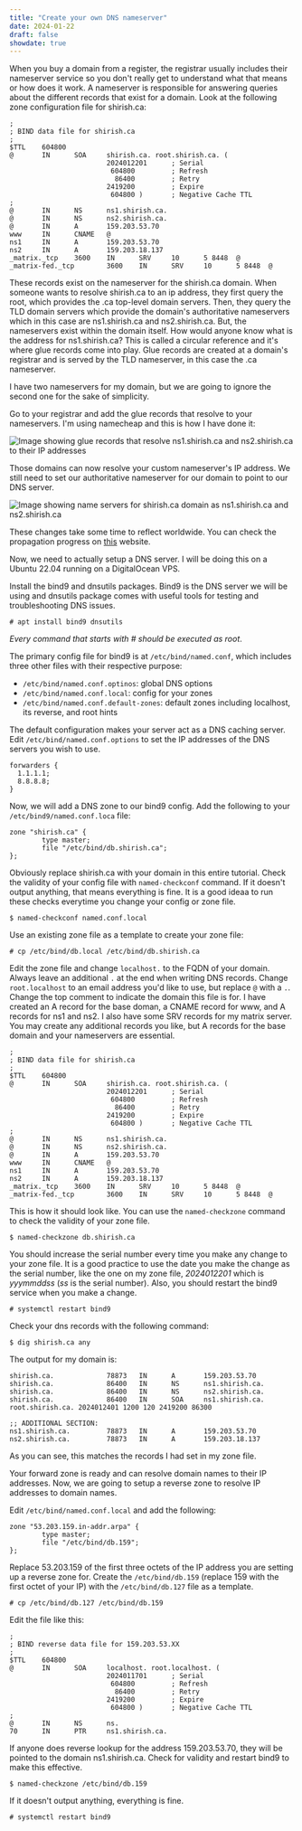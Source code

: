 ```yaml
---
title: "Create your own DNS nameserver"
date: 2024-01-22
draft: false
showdate: true
---
```


When you buy a domain from a register, the registrar usually includes their nameserver service so you don't really get to understand what that means or how does it work. A nameserver is responsible for answering queries about the different records that exist for a domain. Look at the following zone configuration file for shirish.ca:

```
;
; BIND data file for shirish.ca
;
$TTL    604800
@       IN      SOA     shirish.ca. root.shirish.ca. (
                        2024012201      ; Serial
                         604800         ; Refresh
                          86400         ; Retry
                        2419200         ; Expire
                         604800 )       ; Negative Cache TTL
;
@       IN      NS      ns1.shirish.ca.
@       IN      NS      ns2.shirish.ca.
@       IN      A       159.203.53.70
www     IN      CNAME   @
ns1     IN      A       159.203.53.70
ns2     IN      A       159.203.18.137
_matrix._tcp    3600    IN      SRV     10      5 8448  @
_matrix-fed._tcp        3600    IN      SRV     10      5 8448  @

```

These records exist on the nameserver for the shirish.ca domain. When someone wants to resolve shirish.ca to an ip address, they first query the root, which provides the .ca top-level domain servers. Then, they query the TLD domain servers which provide the domain's authoritative nameservers which in this case are ns1.shirish.ca and ns2.shirish.ca.  But, the nameservers exist within the domain itself. How would anyone know what is the address for ns1.shirish.ca? This is called a circular reference and it's where glue records come into play. Glue records are created at a domain's registrar and is served by the TLD nameserver, in this case the .ca nameserver.

I have two nameservers for my domain, but we are going to ignore the second one for the sake of simplicity.

Go to your registrar and add the glue records that resolve to your nameservers. I'm using namecheap and this is how I have done it:

![Image showing glue records that resolve ns1.shirish.ca and ns2.shirish.ca to their IP addresses](/images/nameserver-1.png)

Those domains can now resolve your custom nameserver's IP address. We still need to set our authoritative nameserver for our domain to point to our DNS server.

![Image showing name servers for shirish.ca domain as ns1.shirish.ca and ns2.shirish.ca](/images/nameserver-2.png)

These changes take some time to reflect worldwide. You can check the propagation progress on [this](https://www.whatsmydns.net/) website.

Now, we need to actually setup a DNS server. I will be doing this on a Ubuntu 22.04 running on a DigitalOcean VPS.

Install the bind9 and dnsutils packages. Bind9 is the DNS server we will be using and dnsutils package comes with useful tools for testing and troubleshooting DNS issues.

```
# apt install bind9 dnsutils
```
*Every command that starts with # should be executed as root*.

The primary config file for bind9 is at `/etc/bind/named.conf`, which includes three other files with their respective purpose:

- `/etc/bind/named.conf.optinos`: global DNS options
- `/etc/bind/named.conf.local`: config for your zones
- `/etc/bind/named.conf.default-zones`: default zones including localhost, its reverse, and root hints

The default configuration makes your server act as a DNS caching server. Edit `/etc/bind/named.conf.options` to set the IP addresses of the DNS servers you wish to use.
```
forwarders {
  1.1.1.1;
  8.8.8.8;
}
```

Now, we will add a DNS zone to our bind9 config. Add the following to your `/etc/bind9/named.conf.loca` file:

```
zone "shirish.ca" {
        type master;
        file "/etc/bind/db.shirish.ca";
};
```
Obviously replace shirish.ca with your domain in this entire tutorial. Check the validity of your config file with `named-checkconf` command. If it doesn't output anything, that means everything is fine. It is a good ideaa to run these checks everytime you change your config or zone file.
```
$ named-checkconf named.conf.local
```

Use an existing zone file as a template to create your zone file:
```
# cp /etc/bind/db.local /etc/bind/db.shirish.ca
```
Edit the zone file and change `localhost.` to the FQDN of your domain. Always leave an additional `.` at the end when writing DNS records. Change `root.localhost` to an email address you'd like to use, but replace `@` with a `.`. Change the top comment to indicate the domain this file is for. I have created an A record for the base doman, a CNAME record for www, and A records for ns1 and ns2. I also have some SRV records for my matrix server. You may create any additional records you like, but A records for the base domain and your nameservers are essential.
```
;
; BIND data file for shirish.ca
;
$TTL    604800
@       IN      SOA     shirish.ca. root.shirish.ca. (
                        2024012201      ; Serial
                         604800         ; Refresh
                          86400         ; Retry
                        2419200         ; Expire
                         604800 )       ; Negative Cache TTL
;
@       IN      NS      ns1.shirish.ca.
@       IN      NS      ns2.shirish.ca.
@       IN      A       159.203.53.70
www     IN      CNAME   @
ns1     IN      A       159.203.53.70
ns2     IN      A       159.203.18.137
_matrix._tcp    3600    IN      SRV     10      5 8448  @
_matrix-fed._tcp        3600    IN      SRV     10      5 8448  @

```
This is how it should look like. You can use the `named-checkzone` command to check the validity of your zone file.
```
$ named-checkzone db.shirish.ca
```
You should increase the serial number every time you make any change to your zone file. It is a good practice to use the date you make the change as the serial number, like the one on my zone file, *2024012201* which is *yyymmddss* (*ss* is the serial number). Also, you should restart the bind9 service when you make a change.
```
# systemctl restart bind9
```
Check your dns records with the following command:
```
$ dig shirish.ca any
```
The output for my domain is:
```
shirish.ca.             78873   IN      A       159.203.53.70
shirish.ca.             86400   IN      NS      ns1.shirish.ca.
shirish.ca.             86400   IN      NS      ns2.shirish.ca.
shirish.ca.             86400   IN      SOA     ns1.shirish.ca. root.shirish.ca. 2024012401 1200 120 2419200 86300

;; ADDITIONAL SECTION:
ns1.shirish.ca.         78873   IN      A       159.203.53.70
ns2.shirish.ca.         78873   IN      A       159.203.18.137
```
As you can see, this matches the records I had set in my zone file.

Your forward zone is ready and can resolve domain names to their IP addresses. Now, we are going to setup a reverse zone to resolve IP addresses to domain names.

Edit `/etc/bind/named.conf.local` and add the following:
```
zone "53.203.159.in-addr.arpa" {
        type master;
        file "/etc/bind/db.159";
};
```
Replace 53.203.159 of the first three octets of the IP address you are setting up a reverse zone for.
Create the `/etc/bind/db.159` (replace 159 with the first octet of your IP) with the `/etc/bind/db.127` file as a template.
```
# cp /etc/bind/db.127 /etc/bind/db.159
```
Edit the file like this:
```
;
; BIND reverse data file for 159.203.53.XX
;
$TTL    604800
@       IN      SOA     localhost. root.localhost. (
                        2024011701      ; Serial
                         604800         ; Refresh
                          86400         ; Retry
                        2419200         ; Expire
                         604800 )       ; Negative Cache TTL
;
@       IN      NS      ns.
70      IN      PTR     ns1.shirish.ca.
```
If anyone does reverse lookup for the address 159.203.53.70, they will be pointed to the domain ns1.shirish.ca. Check for validity and restart bind9 to make this effective.
```
$ named-checkzone /etc/bind/db.159
```
If it doesn't output anything, everything is fine.
```
# systemctl restart bind9
```
